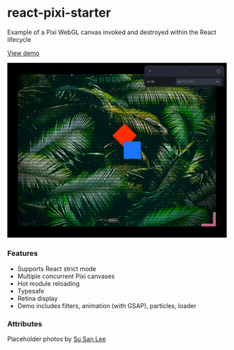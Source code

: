 # react-pixi-starter

Example of a Pixi WebGL canvas invoked and destroyed within the React lifecycle

[View demo](https://loksland.github.io/react-pixi-starter/)

![demo render](demorender.png)

### Features

- Supports React strict mode
- Multiple concurrent Pixi canvases
- Hot module reloading
- Typesafe
- Retina display
- Demo includes filters, animation (with GSAP), particles, loader

### Attributes

Placeholder photos by [Su San Lee](https://unsplash.com/@blackodc?utm_content=creditCopyText&utm_medium=referral&utm_source=unsplash)
